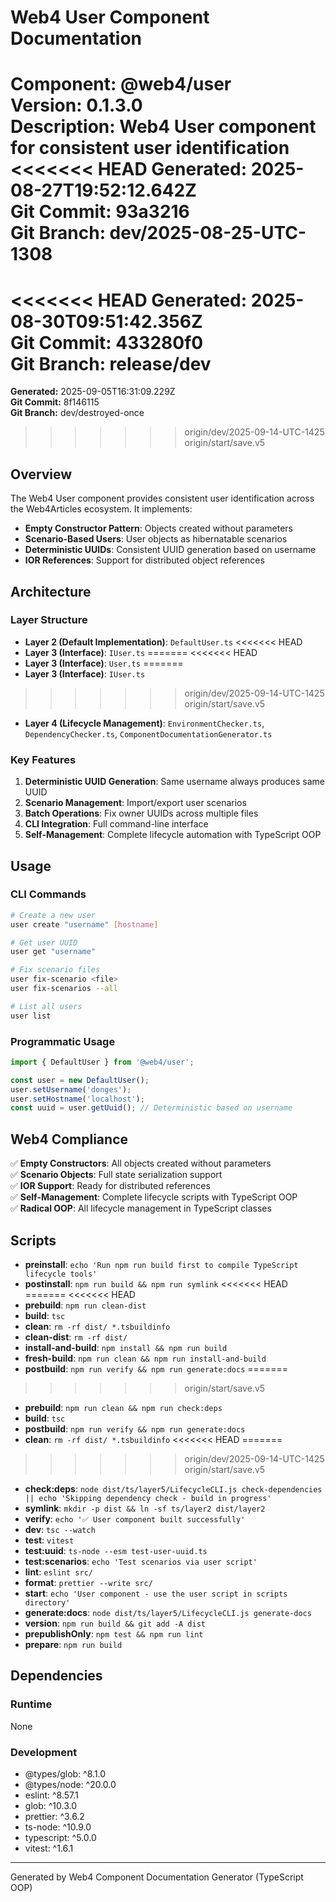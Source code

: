 # Web4 User Component Documentation

**Component:** @web4/user  
**Version:** 0.1.3.0  
**Description:** Web4 User component for consistent user identification  
<<<<<<< HEAD
**Generated:** 2025-08-27T19:52:12.642Z  
**Git Commit:** 93a3216  
**Git Branch:** dev/2025-08-25-UTC-1308
=======
<<<<<<< HEAD
**Generated:** 2025-08-30T09:51:42.356Z  
**Git Commit:** 433280f0  
**Git Branch:** release/dev
=======
**Generated:** 2025-09-05T16:31:09.229Z  
**Git Commit:** 8f146115  
**Git Branch:** dev/destroyed-once
>>>>>>> origin/dev/2025-09-14-UTC-1425
>>>>>>> origin/start/save.v5

## Overview

The Web4 User component provides consistent user identification across the Web4Articles ecosystem. It implements:

- **Empty Constructor Pattern**: Objects created without parameters
- **Scenario-Based Users**: User objects as hibernatable scenarios
- **Deterministic UUIDs**: Consistent UUID generation based on username
- **IOR References**: Support for distributed object references

## Architecture

### Layer Structure
- **Layer 2 (Default Implementation)**: `DefaultUser.ts`
<<<<<<< HEAD
- **Layer 3 (Interface)**: `IUser.ts`
=======
<<<<<<< HEAD
- **Layer 3 (Interface)**: `User.ts`
=======
- **Layer 3 (Interface)**: `IUser.ts`
>>>>>>> origin/dev/2025-09-14-UTC-1425
>>>>>>> origin/start/save.v5
- **Layer 4 (Lifecycle Management)**: `EnvironmentChecker.ts`, `DependencyChecker.ts`, `ComponentDocumentationGenerator.ts`

### Key Features
1. **Deterministic UUID Generation**: Same username always produces same UUID
2. **Scenario Management**: Import/export user scenarios
3. **Batch Operations**: Fix owner UUIDs across multiple files
4. **CLI Integration**: Full command-line interface
5. **Self-Management**: Complete lifecycle automation with TypeScript OOP

## Usage

### CLI Commands
```bash
# Create a new user
user create "username" [hostname]

# Get user UUID
user get "username"

# Fix scenario files
user fix-scenario <file>
user fix-scenarios --all

# List all users
user list
```

### Programmatic Usage
```typescript
import { DefaultUser } from '@web4/user';

const user = new DefaultUser();
user.setUsername('donges');
user.setHostname('localhost');
const uuid = user.getUuid(); // Deterministic based on username
```

## Web4 Compliance

✅ **Empty Constructors**: All objects created without parameters  
✅ **Scenario Objects**: Full state serialization support  
✅ **IOR Support**: Ready for distributed references  
✅ **Self-Management**: Complete lifecycle scripts with TypeScript OOP  
✅ **Radical OOP**: All lifecycle management in TypeScript classes  

## Scripts

- **preinstall**: `echo 'Run npm run build first to compile TypeScript lifecycle tools'`
- **postinstall**: `npm run build && npm run symlink`
<<<<<<< HEAD
=======
<<<<<<< HEAD
- **prebuild**: `npm run clean-dist`
- **build**: `tsc`
- **clean**: `rm -rf dist/ *.tsbuildinfo`
- **clean-dist**: `rm -rf dist/`
- **install-and-build**: `npm install && npm run build`
- **fresh-build**: `npm run clean && npm run install-and-build`
- **postbuild**: `npm run verify && npm run generate:docs`
=======
>>>>>>> origin/start/save.v5
- **prebuild**: `npm run clean && npm run check:deps`
- **build**: `tsc`
- **postbuild**: `npm run verify && npm run generate:docs`
- **clean**: `rm -rf dist/ *.tsbuildinfo`
<<<<<<< HEAD
=======
>>>>>>> origin/dev/2025-09-14-UTC-1425
>>>>>>> origin/start/save.v5
- **check:deps**: `node dist/ts/layer5/LifecycleCLI.js check-dependencies || echo 'Skipping dependency check - build in progress'`
- **symlink**: `mkdir -p dist && ln -sf ts/layer2 dist/layer2`
- **verify**: `echo '✅ User component built successfully'`
- **dev**: `tsc --watch`
- **test**: `vitest`
- **test:uuid**: `ts-node --esm test-user-uuid.ts`
- **test:scenarios**: `echo 'Test scenarios via user script'`
- **lint**: `eslint src/`
- **format**: `prettier --write src/`
- **start**: `echo 'User component - use the user script in scripts directory'`
- **generate:docs**: `node dist/ts/layer5/LifecycleCLI.js generate-docs`
- **version**: `npm run build && git add -A dist`
- **prepublishOnly**: `npm test && npm run lint`
- **prepare**: `npm run build`

## Dependencies

### Runtime
None

### Development
- @types/glob: ^8.1.0
- @types/node: ^20.0.0
- eslint: ^8.57.1
- glob: ^10.3.0
- prettier: ^3.6.2
- ts-node: ^10.9.0
- typescript: ^5.0.0
- vitest: ^1.6.1

---

Generated by Web4 Component Documentation Generator (TypeScript OOP)
